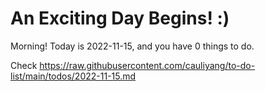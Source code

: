 # An Exciting Day Begins! :)

Morning! Today is 2022-11-15, and you have 0 things to do.

Check https://raw.githubusercontent.com/cauliyang/to-do-list/main/todos/2022-11-15.md